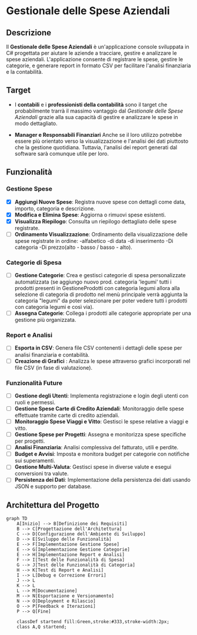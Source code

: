# Gestionale delle Spese Aziendali

## Descrizione

Il **Gestionale delle Spese Aziendali** è un'applicazione console sviluppata in C# progettata per aiutare le aziende a tracciare, gestire e analizzare le spese aziendali. L'applicazione consente di registrare le spese, gestire le categorie, e generare report in formato CSV per facilitare l'analisi finanziaria e la contabilità.

## Target

- I **contabili** e i **professionisti della contabilità** sono il target che probabilmente trarrà il massimo vantaggio dal _Gestionale delle Spese Aziendali_ grazie alla sua capacità di gestire e analizzare le spese in modo dettagliato.

- **Manager e Responsabili Finanziari** Anche se il loro utilizzo potrebbe essere più orientato verso la visualizzazione e l'analisi dei dati piuttosto che la gestione quotidiana. Tuttavia, l'analisi dei report generati dal software sarà comunque utile per loro.

## Funzionalità

### Gestione Spese

- [x] **Aggiungi Nuove Spese**: Registra nuove spese con dettagli come data, importo, categoria e descrizione.
- [x] **Modifica e Elimina Spese**: Aggiorna o rimuovi spese esistenti.
- [x] **Visualizza Riepilogo**: Consulta un riepilogo dettagliato delle spese registrate.
- [ ] **Ordinamento Visualizzazione**: Ordinamento della visualizzazione delle spese registrate in ordine: -alfabetico -di data -di inserimento -Di categoria -Di prezzo(alto - basso / basso - alto).

### Categorie di Spesa

- [ ] **Gestione Categorie**: Crea e gestisci categorie di spesa personalizzate automatizzata (se aggiungo nuovo prod. categoria 'legumi'  tutti i prodotti presenti in GestioneProdotti con categoria legumi allora alla selezione di categoria di prodotto nel menù principale verrà aggiunta la categoria "legumi" da poter selezionare per poter vedere tutti i prodotti con categoria legumi e così via).
- [ ] **Assegna Categorie**: Collega i prodotti alle categorie appropriate per una gestione più organizzata.

### Report e Analisi

- [ ] **Esporta in CSV**: Genera file CSV contenenti i dettagli delle spese per analisi finanziaria e contabilità.
- [ ] **Creazione di Grafici** : Analizza le spese attraverso grafici incorporati nel file CSV (in fase di valutazione).

### Funzionalità Future

- [ ] **Gestione degli Utenti**: Implementa registrazione e login degli utenti con ruoli e permessi.
- [ ] **Gestione Spese Carte di Credito Aziendali**: Monitoraggio delle spese effettuate tramite carte di credito aziendali.
- [ ] **Monitoraggio Spese Viaggi e Vitto**: Gestisci le spese relative a viaggi e vitto.
- [ ] **Gestione Spese per Progetti**: Assegna e monitorizza spese specifiche per progetti.
- [ ] **Analisi Finanziaria**: Analisi complessiva del fatturato, utili e perdite.
- [ ] **Budget e Avvisi**: Imposta e monitora budget per categorie con notifiche sui superamenti.
- [ ] **Gestione Multi-Valuta**: Gestisci spese in diverse valute e esegui conversioni tra valute.
- [ ] **Persistenza dei Dati**: Implementazione della persistenza dei dati usando JSON e supporto per database.

## Architettura del Progetto

```mermaid
graph TD
    A[Inizio] --> B[Definizione dei Requisiti]
    B --> C[Progettazione dell'Architettura]
    C --> D[Configurazione dell'Ambiente di Sviluppo]
    D --> E[Sviluppo delle Funzionalità]
    E --> F[Implementazione Gestione Spese]
    E --> G[Implementazione Gestione Categorie]
    E --> H[Implementazione Report e Analisi]
    F --> I[Test delle Funzionalità di Spesa]
    G --> J[Test delle Funzionalità di Categoria]
    H --> K[Test di Report e Analisi]
    I --> L[Debug e Correzione Errori]
    J --> L
    K --> L
    L --> M[Documentazione]
    M --> N[Esportazione e Versionamento]
    N --> O[Deployment e Rilascio]
    O --> P[Feedback e Iterazioni]
    P --> Q[Fine]

    classDef startend fill:Green,stroke:#333,stroke-width:2px;
    class A,Q startend;
```
